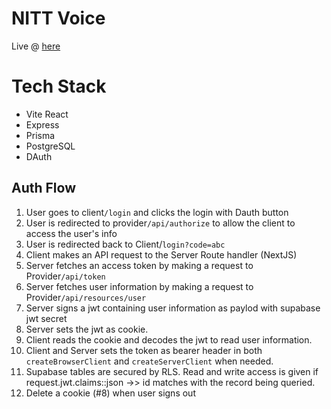# NITT Voice
Live @ [here](https://nittvoice96.vercel.app)

# Tech Stack
- Vite React
- Express
- Prisma
- PostgreSQL
- DAuth

## Auth Flow
1. User goes to client`/login` and clicks the login with Dauth button
2. User is redirected to provider`/api/authorize` to allow the client to access the user's info
3. User is redirected back to Client/`login?code=abc`
4. Client makes an API request to the Server Route handler (NextJS)
5. Server fetches an access token by making a request to Provider`/api/token`
6. Server fetches user information by making a request to Provider`/api/resources/user`
7. Server signs a jwt containing user information as paylod with supabase jwt secret
8. Server sets the jwt as cookie.
9. Client reads the cookie and decodes the jwt to read user information.
10. Client and Server sets the token as bearer header in both `createBrowserClient` and `createServerClient` when needed.
11. Supabase tables are secured by RLS. Read and write access is given if request.jwt.claims::json ->> id matches with the record being queried.
12. Delete a cookie (#8) when user signs out